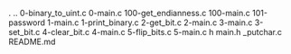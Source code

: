 .
..
0-binary_to_uint.c
0-main.c
100-get_endianness.c
100-main.c
101-password
1-main.c
1-print_binary.c
2-get_bit.c
2-main.c
3-main.c
3-set_bit.c
4-clear_bit.c
4-main.c
5-flip_bits.c
5-main.c
h
main.h
_putchar.c
README.md
